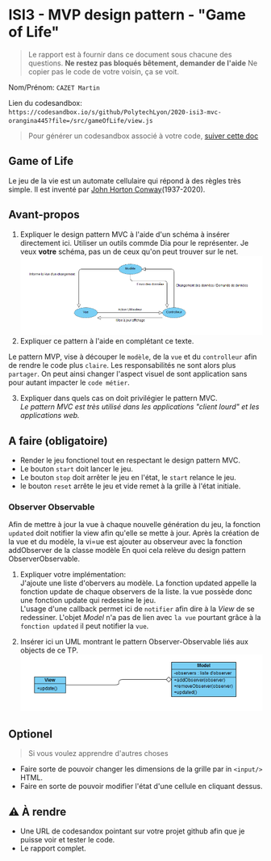 # ISI3 - MVP design pattern - "Game of Life"

> Le rapport est à fournir dans ce document sous chacune des questions. 
> **Ne restez pas bloqués bêtement, demander de l'aide**
> Ne copier pas le code de votre voisin, ça se voit.

Nom/Prénom: `CAZET Martin`

Lien du codesandbox: `https://codesandbox.io/s/github/PolytechLyon/2020-isi3-mvc-orangina445?file=/src/gameOfLife/view.js`

> Pour générer un codesandbox associé à votre code, [suiver cette doc](https://codesandbox.io/docs/importing#import-from-github)

## Game of Life

Le jeu de la vie est un automate cellulaire qui répond à des règles très simple.
Il est inventé par [John Horton Conway](https://fr.wikipedia.org/wiki/John_Horton_Conway)(1937-2020).

## Avant-propos

1. Expliquer le design pattern MVC à l'aide d'un schéma à insérer directement ici. 
Utiliser un outils commde Dia pour le représenter. Je veux **votre** schéma, pas un de ceux qu'on peut trouver sur le net.
![alt text](./image/diagrammeMVC2.PNG)
2. Expliquer ce pattern à l'aide en complétant ce texte.

Le pattern MVP, vise à découper le `modèle`, de la `vue` et du `controlleur` afin de rendre le code plus `claire`.
Les responsabilités ne sont alors plus `partager`.
On peut ainsi changer l'aspect visuel de sont application sans pour autant impacter le `code métier`.

3. Expliquer dans quels cas on doit privilégier le pattern MVC.  
*Le pattern MVC est très utilisé dans les applications "client lourd" et les applications web.*
## A faire (obligatoire)

- Render le jeu fonctionel tout en respectant le design pattern MVC.
- Le bouton `start` doit lancer le jeu.
- Le bouton `stop` doit arrêter le jeu en l'état, le `start` relance le jeu.
- le bouton `reset` arrête le jeu et vide remet à la grille à l'état initiale.

### Observer Observable

Afin de mettre à jour la vue à chaque nouvelle génération du jeu, la fonction `updated` doit notifier la view afin qu'elle se mette à jour. Après la création de la vue et du modèle, la vi=ue est ajouter au observeur avec la fonction addObserver de la classe modèle
En quoi cela relève du design pattern ObserverObservable.

1. Expliquer votre implémentation:  
J'ajoute une liste d'obervers au modèle. La fonction updated appelle la fonction update de chaque observers de la liste. la vue possède donc une fonction update qui redessine le jeu.  
L'usage d'une callback permet ici de `notifier` afin dire à la _View_ de se redessiner.
L'objet _Model_ n'a pas de lien avec `la vue` pourtant grâce à la `fonction updated` il peut notifier la `vue`.

2. Insérer ici un UML montrant le pattern Observer-Observable liés aux objects de ce TP.
![alt text](./image/diagrammeObs.PNG)
## Optionel

> Si vous voulez apprendre d'autres choses

- Faire sorte de pouvoir changer les dimensions de la grille par in `<input/>` HTML.
- Faire en sorte de pouvoir modifier l'état d'une cellule en cliquant dessus.

## :warning: À rendre

- Une URL de codesandox pointant sur votre projet github afin que je puisse voir et tester le code.
- Le rapport complet.
